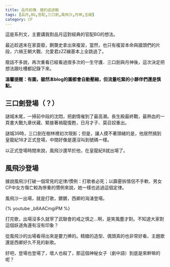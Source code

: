 ```yaml
---
title: 品月前傳．婚約追逐戰
tags: [品月,BG,官配,三口劍,風飛沙,月神,玉緹]
category: CP
---
```


這是系列文，主要講我對品月這對經典的官配BG的想法。

最近趁週末在家耍廢，鍘龑史拿出來複習，當然，也只有複習本命與牆頭們的片段，六禍王朝大戰、允愛君zZZ線基本上全跳過了。

廢話不多說，再次重看已經看過很多次的一生守護．三口劍與月神後，這次決定把想法跟吐槽都記錄下來。

**溫馨提醒：有圖，雖然本blog的圖都會自動壓縮，但流量吃緊的小夥伴們還是慎點。**

<!--more-->

## 三口劍登場（？）
謎城末尾，一掃前中段的沈悶，把劇情催到了最高潮。長生殿最終戰，最熱血的一頁書大戰九章伏藏、緊接著禍龍復甦，日月才子、莫召奴重出。

謎城39時，三口劍在樹林裡初次現影；但是，讓人摸不著頭緒的是，他居然搞到皇龍紀18才正式登場，中間好像是還沒叫到號碼一樣。

以正式登場時間來說，風飛沙還早於他，在皇龍紀8就出場了。

## 風飛沙登場

據說風飛沙打破一個常見的定律/慣例：打歌者必死；以霹靂拆情侶不手軟、男女CP中女方傷亡較為慘重的慣例來說，她一樣也逃過這個定律。

風飛沙一出場，就是打歌，鏘鏘，西卿的洶湧登場。

{% youtube _b8AACmgiPM %}

打完歌，出場沒多久就宰了武聯會的戒之慎之...啊，是笑風塵才對。不知道大家對這個妖道角還有沒有印象？

從風飛沙的出場看得出來是要力捧的。精緻的造型、偶頭真的也非常好看、主題歌還是西卿好久不見的新歌。

好吧，登場也登場了，壞人也殺了，那這個神秘女子（劇中語）到底是來幹嘛的呢？
